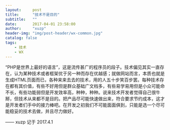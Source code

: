 ```yaml
---
layout:     post
title:      "技术不是目的"
subtitle:   ""
date:       2017-04-01 23:58:00
author:     "xuzp"
header-img: "img/post-header/wx-common.jpg"
catalog: false
tags:
    - 技术
    - WX
---
```


“PHP是世界上最好的语言”，这是流传甚广的程序员的段子。技术偏见其实一直存在，认为某种技术或者框架优于另一种而存在优越感；就做网站而言，本质也就是生成HTML页面而已，各种来来去去的技术，用的人五十步笑百步罢。每种技术存在都有其价值，有些不好用但是群众基础广文档多，有些易学易用但是小众可能命不长，有些功能弱但是开发效率高，种种，种种。说来技术开发者觉得自己很牛掰，但技术从来都不是目的。把产品尽可能快速做出来，符合要求节约成本，这才是开发者们手中的接力棒吧。在开发之初我们不可能面面俱到，只能是选一个尽可能稳妥的技术去做，并且尽力做好。

—— xuzp 记于 2017.4.1
